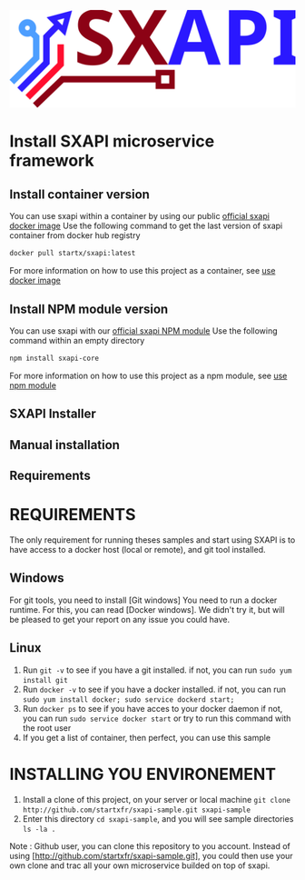 [![sxapi](https://raw.githubusercontent.com/startxfr/sxapi-core/master/docs/assets/logo.svg?sanitize=true)](https://github.com/startxfr/sxapi-core)

Install SXAPI microservice framework
====================================


Install container version
-------------------------

You can use sxapi within a container by using our public 
[official sxapi docker image](https://hub.docker.com/r/startx/sxapi/)
Use the following command to get the last version of sxapi container 
from docker hub registry
```bash
docker pull startx/sxapi:latest
```

For more information on how to use this project as a container, 
see [use docker image](USE_docker.md)


Install NPM module version
--------------------------

You can use sxapi with our 
[official sxapi NPM module](https://www.npmjs.com/package/sxapi-core)
Use the following command within an empty directory 
```bash
npm install sxapi-core
```

For more information on how to use this project as a npm module, see 
[use npm module](USE_npm.md)



SXAPI Installer
---------------


Manual installation
-------------------


Requirements
------------



REQUIREMENTS
============
The only requirement for running theses samples and start using SXAPI is to have access to a docker host (local or remote), and git tool installed. 

Windows
-------
For git tools, you need to install [Git windows]
You need to run a docker runtime. For this, you can read [Docker windows]. We didn't try it, but will be pleased to get your report on any issue you could have.

Linux
-----
1. Run `git -v` to see if you have a git installed.
   if not, you can run `sudo yum install git`
2. Run `docker -v` to see if you have a docker installed.
   if not, you can run `sudo yum install docker; sudo service dockerd start; `
3. Run `docker ps` to see if you have acces to your docker daemon
   if not, you can run `sudo service docker start` or try to run this command with the root user
4. If you get a list of container, then perfect, you can use this sample


INSTALLING YOU ENVIRONEMENT
===========================
1. Install a clone of this project, on your server or local machine `git clone http://github.com/startxfr/sxapi-sample.git sxapi-sample`
2. Enter this directory `cd sxapi-sample`, and you will see sample directories `ls -la .`

Note : Github user, you can clone this repository to you account. Instead of using [http://github.com/startxfr/sxapi-sample.git], you could then use your own clone and trac all your own microservice builded on top of sxapi.
